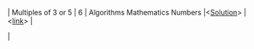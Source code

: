 | Multiples of 3 or 5 | 6 | Algorithms Mathematics Numbers |<[Solution](#Multiple-of-3-or-5)> | <[link](https://www.codewars.com/kata/514b92a657cdc65150000006/javascript)> |

| <title> | <kyu> | <Tags> |<[Solution](#challange-4)> | <[link](https://www.codewars.com/kata/title-case)> |
| <title> | <kyu> | <Tags> |<[Solution](#challange-4)> | <[link](https://www.codewars.com/kata/title-case)> |
| <title> | <kyu> | <Tags> |<[Solution](#challange-4)> | <[link](https://www.codewars.com/kata/title-case)> |
| <title> | <kyu> | <Tags> |<[Solution](#challange-4)> | <[link](https://www.codewars.com/kata/title-case)> |
